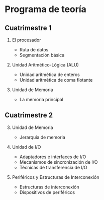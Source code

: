 # Programa de teoría

## Cuatrimestre 1

1. El procesador
   * Ruta de datos
   * Segmentación básica

2. Unidad Aritmético-Lógica (ALU)
   * Unidad aritmética de enteros
   * Unidad aritmética de coma flotante

3. Unidad de Memoria
   * La memoria principal

## Cuatrimestre 2

3. Unidad de Memoria
   * Jerarquía de memoria

4. Unidad de I/O
   * Adaptadores e interfaces de I/O
   * Mecanismos de sincronización de I/O
   * Técnicas de transferencia de I/O

5. Periféricos y Estructuras de Interconexión
   * Estructuras de interconexión
   * Dispositivos de periféricos